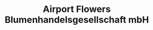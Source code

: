 ---
title: "Airport Flowers Blumenhandelsgesellschaft mbH"
url: /kelsterbach/airport-flowers-blumenhandelsgesellschaft-mbh/
shop: Großhandel
---